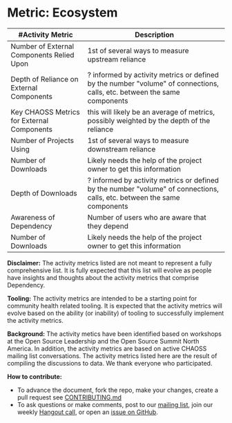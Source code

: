 # Metric: Ecosystem

 #Activity Metric | Description
|---|---|
|Number of External Components Relied Upon| 1st of several ways to measure upstream reliance|
|Depth of Reliance on External Components| ? informed by activity metrics or defined by the number "volume" of connections, calls, etc. between the same components|
|Key CHAOSS Metrics for External Components| this will likely be an average of metrics, possibly weighted by the depth of the reliance|
|Number of Projects Using | 1st of several ways to measure downstream reliance|
|Number of Downloads | Likely needs the help of the project owner to get this information|
|Depth of Downloads | ? informed by activity metrics or defined by the number "volume" of connections, calls, etc. between the same components|
|Awareness of Dependency | Number of users who are aware that they depend|
|Number of Downloads | Likely needs the help of the project owner to get this information|

**Disclaimer:**
The activity metrics listed are not meant to represent a fully comprehensive list. It is fully expected that this list will evolve as people have insights and thoughts about the activity metrics that comprise Dependency. 

**Tooling:**
The activity metrics are intended to be a starting point for community health related tooling. It is expected that the activity metrics will evolve based on the ability (or inability) of tooling to successfully implement the activity metrics. 

**Background:**
The activity metics have been identified based on workshops at the Open Source Leadership and the Open Source Summit North America. In addition, the activity metrics are based on active CHAOSS mailing list conversations. The activity metrics listed here are the result of compiling the discussions to data. We thank everyone who participated.

**How to contribute:**
- To advance the document, fork the repo, make your changes, create a pull request see [CONTRIBUTING.md][contrib]
- To ask questions or make comments, post to our [mailing list][ml], join our weekly [Hangout call][ho], or open an [issue on GitHub][issue].

[contrib]: https://github.com/chaoss/metrics/blob/master/.github/CONTRIBUTING.md
[ml]: https://wiki.linuxfoundation.org/chaoss/metrics#mail-list
[ho]: https://wiki.linuxfoundation.org/chaoss/metrics#weekly-hangout
[issue]: https://github.com/chaoss/metrics/issues
